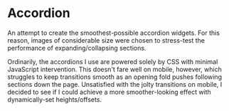 Accordion
==============

An attempt to create the smoothest-possible accordion widgets. For this reason, images of considerable size were chosen to stress-test the performance of expanding/collapsing sections.

Ordinarily, the accordions I use are powered solely by CSS with minimal JavaScript intervention. This doesn't fare well on mobile, however, which struggles to keep transitions smooth as an opening fold pushes following sections down the page. Unsatisfied with the jolty transitions on mobile, I decided to see if I could achieve a more smoother-looking effect with dynamically-set heights/offsets.
